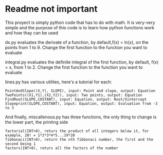 # Readme not important
This proyect is simply python code that has to do with math. It is very-very simple and the purpose of this code is to learn how python functions work and how thay can be used

dx.py evaluates the derivate of a function, by default,f(x) = ln(x), on the points from 1 to 9. Change the first function to the function you want to evaluate

integral.py evaluates the definite integral of the first function, by default, f(x) = x, from 1 to 2. Change the first function to the function you want to evaluate

lines.py has various utilites, here's a tutorial for each:

```
PointAndSlope((X,Y), SLOPE), input: Point and slope, output: Equation
TwoPoints((X1,Y1),(X2,Y2)), input: Two points, output: Equation
FindRoot(SLOPE,COSTANT), input: Equation, output: Root/Xintercept
Slopeprint(SLOPE,COSTANT), input: Equation, output: Evaluation from -3 to 3
```

And finally, miscallenous.py has three functions, the only thing to change is the lower part, the printing side
```
factorial(INT>0), returs the product of all integers below it, for example, 20! = 1*2*3*4*5...19*20
fibbonaci(INT>0), return the nth fibbonaci number, the first and the second being 1
factors(INT>0), returs all the factors of the number
```